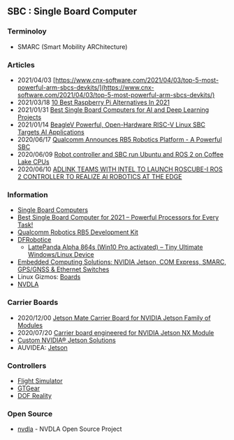 ## SBC : Single Board Computer 


### Terminoloy
- SMARC (Smart Mobility ARChitecture)


### Articles
- 2021/04/03 [https://www.cnx-software.com/2021/04/03/top-5-most-powerful-arm-sbcs-devkits/](https://www.cnx-software.com/2021/04/03/top-5-most-powerful-arm-sbcs-devkits/)
- 2021/03/18 [10 Best Raspberry Pi Alternatives In 2021](https://analyticsindiamag.com/10-best-raspberry-pi-alternatives-in-2021/)
- 2021/01/31 [Best Single Board Computers for AI and Deep Learning Projects](https://itsfoss.com/best-sbc-for-ai/)
- 2021/01/14 [BeagleV Powerful, Open-Hardware RISC-V Linux SBC Targets AI Applications](https://robu.in/beaglev-powerful-open-hardware-risc-v-linux-sbc-targets-ai-applications/)
- 2020/06/17 [Qualcomm Announces RB5 Robotics Platform - A Powerful SBC](https://www.anandtech.com/show/15856/qualcomm-announces-rb5-robotics-platform-a-powerful-sbc)
- 2020/06/09 [Robot controller and SBC run Ubuntu and ROS 2 on Coffee Lake CPUs](http://linuxgizmos.com/robot-controller-and-sbc-run-ubuntu-and-ros-2-on-coffee-lake-cpus/)
- 2020/06/10 [ADLINK TEAMS WITH INTEL TO LAUNCH ROSCUBE-I ROS 2 CONTROLLER TO REALIZE AI ROBOTICS AT THE EDGE](https://www.electronics-lab.com/adlink-teams-intel-launch-roscube-ros-2-controller-realize-ai-robotics-edge/)


### Information
- [Single Board Computers](https://www.explainingcomputers.com/sbc.html)
- [Best Single Board Computer for 2021 – Powerful Processors for Every Task!](https://www.onesdr.com/best-single-board-computer/)
- [Qualcomm Robotics RB5 Development Kit](https://developer.qualcomm.com/qualcomm-robotics-rb5-kit)
- [DFRobotice](https://www.dfrobot.com/product-1729.html)
    - [LattePanda Alpha 864s (Win10 Pro activated) – Tiny Ultimate Windows/Linux Device](https://www.dfrobot.com/product-1729.html)
- [Embedded Computing Solutions: NVIDIA Jetson, COM Express, SMARC, GPS/GNSS & Ethernet Switches](https://www.unmannedsystemstechnology.com/company/connect-tech-inc/)
- Linux Gizmos: [Boards](http://linuxgizmos.com/category/boards/)
- [NVDLA](http://nvdla.org/)


### Carrier Boards
- 2020/12/00 [Jetson Mate Carrier Board for NVIDIA Jetson Family of Modules](https://www.hackster.io/news/jetson-mate-carrier-board-for-nvidia-jetson-family-of-modules-fe9a35c92b11)
- 2020/07/20 [Carrier board engineered for NVIDIA Jetson NX Module](https://www.vision-systems.com/boards-software/article/14179907/designcore-carrier-board-for-the-nvidia-jetson-nx-module-released)
- [Custom NVIDIA® Jetson Solutions](https://connecttech.com/services/custom-nvidia-jetson/)
- AUVIDEA: [Jetson](https://auvidea.eu/product-category/jetson/)


### Controllers
- [Flight Simulator](https://dofreality.com/flight-motion-simulator/)
- [GTGear](http://www.gtgear.co.kr/)
- [DOF Reality](https://dofreality.com/)


### Open Source
- [nvdla](https://github.com/nvdla) - NVDLA Open Source Project




